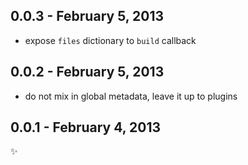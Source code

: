 
0.0.3 - February 5, 2013
------------------------
* expose `files` dictionary to `build` callback

0.0.2 - February 5, 2013
------------------------
* do not mix in global metadata, leave it up to plugins

0.0.1 - February 4, 2013
------------------------
:sparkles: